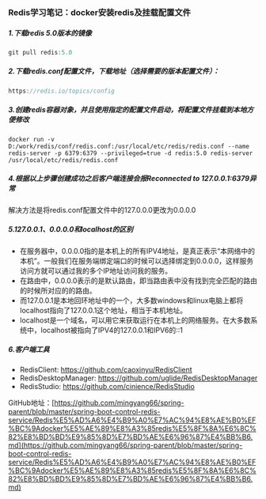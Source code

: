 ### Redis学习笔记：docker安装redis及挂载配置文件

##### 1.下载redis 5.0版本的镜像

```java
git pull redis:5.0
```

##### 2.下载redis.conf配置文件，下载地址（选择需要的版本配置文件）：

```java
https://redis.io/topics/config
```

##### 3.创建redis容器对象，并且使用指定的配置文件启动，将配置文件挂载到本地方便修改

```
docker run -v D:/work/redis/conf/redis.conf:/usr/local/etc/redis/redis.conf --name redis-server -p 6379:6379 --privileged=true -d redis:5.0 redis-server /usr/local/etc/redis/redis.conf
```

##### 4.根据以上步骤创建成功之后客户端连接会报Reconnected to 127.0.0.1:6379异常

解决方法是将redis.conf配置文件中的127.0.0.0更改为0.0.0.0

##### 5.127.0.0.1、0.0.0.0和localhost的区别

- 在服务器中，0.0.0.0指的是本机上的所有IPV4地址，是真正表示“本网络中的本机”。一般我们在服务端绑定端口的时候可以选择绑定到0.0.0.0，这样服务访问方就可以通过我的多个IP地址访问我的服务。
- 在路由中，0.0.0.0表示的是默认路由，即当路由表中没有找到完全匹配的路由的时候所对应的的路由。
- 而127.0.0.1是本地回环地址中的一个，大多数windows和linux电脑上都将localhost指向了127.0.0.1这个地址，相当于本机地址。
- localhost是一个域名，可以用它来获取运行在本机上的网络服务。在大多数系统中，localhost被指向了IPV4的127.0.0.1和IPV6的::1

##### 6.客户端工具

- RedisClient: https://github.com/caoxinyu/RedisClient 
- RedisDesktopManager: https://github.com/uglide/RedisDesktopManager 
- RedisStudio: https://github.com/cinience/RedisStudio 

GitHub地址：[https://github.com/mingyang66/spring-parent/blob/master/spring-boot-control-redis-service/Redis%E5%AD%A6%E4%B9%A0%E7%AC%94%E8%AE%B0%EF%BC%9Adocker%E5%AE%89%E8%A3%85redis%E5%8F%8A%E6%8C%82%E8%BD%BD%E9%85%8D%E7%BD%AE%E6%96%87%E4%BB%B6.md](https://github.com/mingyang66/spring-parent/blob/master/spring-boot-control-redis-service/Redis%E5%AD%A6%E4%B9%A0%E7%AC%94%E8%AE%B0%EF%BC%9Adocker%E5%AE%89%E8%A3%85redis%E5%8F%8A%E6%8C%82%E8%BD%BD%E9%85%8D%E7%BD%AE%E6%96%87%E4%BB%B6.md)